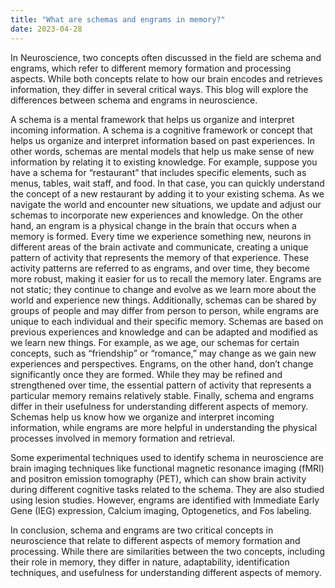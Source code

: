 ```yaml
---
title: "What are schemas and engrams in memory?"
date: 2023-04-28
---
```


In Neuroscience, two concepts often discussed in the field are schema and engrams, which refer to different memory formation and processing aspects. While both concepts relate to how our brain encodes and retrieves information, they differ in several critical ways. This blog will explore the differences between schema and engrams in neuroscience.

A schema is a mental framework that helps us organize and interpret incoming information. A schema is a cognitive framework or concept that helps us organize and interpret information based on past experiences. In other words, schemas are mental models that help us make sense of new information by relating it to existing knowledge. For example, suppose you have a schema for “restaurant” that includes specific elements, such as menus, tables, wait staff, and food. In that case, you can quickly understand the concept of a new restaurant by adding it to your existing schema. As we navigate the world and encounter new situations, we update and adjust our schemas to incorporate new experiences and knowledge.
On the other hand, an engram is a physical change in the brain that occurs when a memory is formed. Every time we experience something new, neurons in different areas of the brain activate and communicate, creating a unique pattern of activity that represents the memory of that experience. These activity patterns are referred to as engrams, and over time, they become more robust, making it easier for us to recall the memory later. Engrams are not static; they continue to change and evolve as we learn more about the world and experience new things. Additionally, schemas can be shared by groups of people and may differ from person to person, while engrams are unique to each individual and their specific memory. 
Schemas are based on previous experiences and knowledge and can be adapted and modified as we learn new things. For example, as we age, our schemas for certain concepts, such as “friendship” or “romance,” may change as we gain new experiences and perspectives. Engrams, on the other hand, don’t change significantly once they are formed. While they may be refined and strengthened over time, the essential pattern of activity that represents a particular memory remains relatively stable.
Finally, schema and engrams differ in their usefulness for understanding different aspects of memory. Schemas help us know how we organize and interpret incoming information, while engrams are more helpful in understanding the physical processes involved in memory formation and retrieval. 

Some experimental techniques used to identify schema in neuroscience are brain imaging techniques like functional magnetic resonance imaging (fMRI) and positron emission tomography (PET), which can show brain activity during different cognitive tasks related to the schema. They are also studied using lesion studies. However, engrams are identified with Immediate Early Gene (IEG) expression, Calcium imaging, Optogenetics, and Fos labeling.

In conclusion, schema and engrams are two critical concepts in neuroscience that relate to different aspects of memory formation and processing. While there are similarities between the two concepts, including their role in memory, they differ in nature, adaptability, identification techniques, and usefulness for understanding different aspects of memory.
